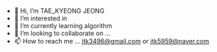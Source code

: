 - 👋 Hi, I’m TAE_KYEONG JEONG
- 👀 I’m interested in 
- 🌱 I’m currently learning algorithm
- 💞️ I’m looking to collaborate on ...
- 📫 How to reach me ... jtk3496@gmail.com or jtk5959@naver.com

<!---
JTK01/JTK01 is a ✨ special ✨ repository because its `README.md` (this file) appears on your GitHub profile.
You can click the Preview link to take a look at your changes.
--->
